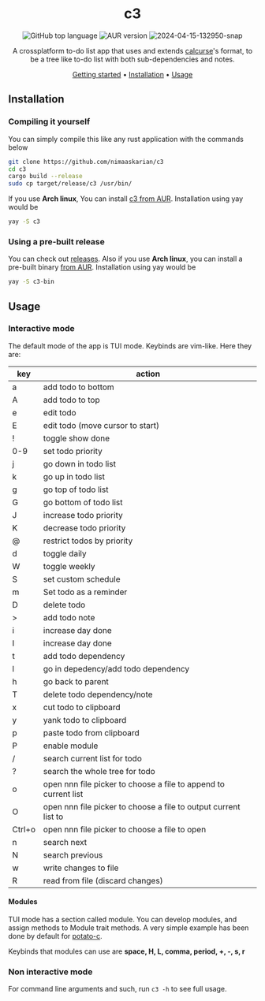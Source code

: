 <div align="center">

# c3
![GitHub top language](https://img.shields.io/github/languages/top/nimaaskarian/c3?color=orange)
![AUR version](https://img.shields.io/aur/version/c3?logo=archlinux)
![2024-04-15-132950-snap](https://github.com/nimaaskarian/c3/assets/88832088/f5b38ef0-a37c-4949-9209-8abae5df4775)


A crossplatform to-do list app that uses and extends [calcurse](https://www.calcurse.org/)'s format, to be a tree like to-do list with both sub-dependencies and notes.

[Getting started](#getting-started) •
[Installation](#installation) •
[Usage](#usage)
</div>


## Installation
### Compiling it yourself
You can simply compile this like any rust application with the commands below
```bash
git clone https://github.com/nimaaskarian/c3
cd c3
cargo build --release
sudo cp target/release/c3 /usr/bin/
```

If you use **Arch linux**, You can install [c3 from AUR](https://aur.archlinux.org/packages/c3). Installation using yay would be
```bash
yay -S c3
```
### Using a pre-built release
You can check out [releases](https://github.com/nimaaskarian/c3/releases).
Also if you use **Arch linux**, you can install a pre-built binary [from AUR](https://aur.archlinux.org/packages/c3-bin). Installation using yay would be
```bash
yay -S c3-bin
```

## Usage
### Interactive mode
The default mode of the app is TUI mode. Keybinds are vim-like. Here they are:

| key | action |
|---|---|
| a | add todo to bottom|
| A | add todo to top|
| e | edit todo |
| E | edit todo (move cursor to start) |
| ! | toggle show done |
| 0-9 | set todo priority |
| j | go down in todo list |
| k | go up in todo list |
| g | go top of todo list |
| G | go bottom of todo list |
| J | increase todo priority |
| K | decrease todo priority |
| @ | restrict todos by priority |
| d | toggle daily |
| W | toggle weekly |
| S | set custom schedule |
| m | Set todo as a reminder
| D | delete todo |
| > | add todo note |
| i | increase day done |
| I | increase day done |
| t | add todo dependency |
| l | go in depedency/add todo dependency |
| h | go back to parent |
| T | delete todo dependency/note |
| x | cut todo to clipboard |
| y | yank todo to clipboard |
| p | paste todo from clipboard |
| P | enable module |
| / | search current list for todo |
| ? | search the whole tree for todo |
| o | open nnn file picker to choose a file to append to current list |
| O | open nnn file picker to choose a file to output current list to |
| Ctrl+o | open nnn file picker to choose a file to open |
| n | search next |
| N | search previous |
| w | write changes to file |
| R | read from file (discard changes)|
#### Modules
TUI mode has a section called module. You can develop modules, and assign methods to Module trait methods.
A very simple example has been done by default for [potato-c](https://github.com/nimaaskarian/potato-c).

Keybinds that modules can use are **space, H, L, comma, period, +, -, s, r**

### Non interactive mode
For command line arguments and such, run `c3 -h` to see full usage.
